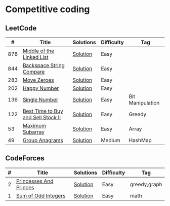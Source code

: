 # Competitive coding

## LeetCode

|  #  |      Title     |   Solutions   | Difficulty  | Tag                   
|-----|----------------|---------------|-------------|-------------
|876|[Middle of the Linked List](https://leetcode.com/problems/middle-of-the-linked-list/)|[Solution](../master/src/main/java/com/pacificlion/leetcode/_876.java) |Easy|
|844|[Backspace String Compare](https://leetcode.com/problems/backspace-string-compare/)|[Solution](../master/src/main/java/com/pacificlion/leetcode/_844.java) |Easy|
|283|[Move Zeroes](https://leetcode.com/problems/move-zeroes/)|[Solution](../master/src/main/java/com/pacificlion/leetcode/_283.java)|Easy|
|202|[Happy Number](https://leetcode.com/problems/happy-number/)|[Solution](../master/src/main/java/com/pacificlion/leetcode/_202.java)|Easy
|136|[Single Number](https://leetcode.com/problems/single-number/)|[Solution](../master/src/main/java/com/pacificlion/leetcode/_136.java)|Easy | Bit Manipulation
|122|[Best Time to Buy and Sell Stock II](https://leetcode.com/problems/best-time-to-buy-and-sell-stock-ii/)|[Solution](../master/src/main/java/com/pacificlion/leetcode/_122.java)|Easy | Greedy
|53|[Maximum Subarray](https://leetcode.com/problems/maximum-subarray/)|[Solution](../master/src/main/java/com/pacificlion/leetcode/_53.java)|Easy| Array
|49|[Group Anagrams](https://leetcode.com/problems/group-anagrams/)|[Solution](../master/src/main/java/com/pacificlion/leetcode/_49.java)|Medium| HashMap


## CodeForces

|  #  |      Title     |   Solutions   | Difficulty  | Tag                   
|-----|----------------|---------------|-------------|-------------
|2|[Princesses And Princes](https://codeforces.com/contest/1327/problem/B)|[Solution](../master/src/main/java/com/pacificlion/codeforces/PrincessesAndPrinces.java) |Easy|greedy,graph
|1|[Sum of Odd Integers](https://codeforces.com/contest/1327/problem/A)|[Solution](../master/src/main/java/com/pacificlion/codeforces/SumOfOddIntegers.java)|Easy|math


